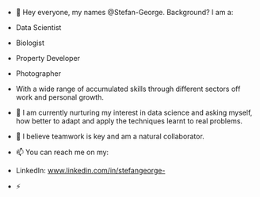 - 👋 Hey everyone, my names @Stefan-George. Background? I am a:

- Data Scientist
- Biologist
- Property Developer
- Photographer
  
- With a wide range of accumulated skills through different sectors off work and personal growth.

- 🌱 I am currently nurturing my interest in data science and asking myself, how better to adapt and apply the techniques learnt to real problems.

- 💞 I believe teamwork is key and am a natural collaborator.
- 📫 You can reach me on my:

- LinkedIn: www.linkedin.com/in/stefangeorge-
- ⚡

<!---
Stefan-George/Stefan-George is a ✨ special ✨ repository because its `README.md` (this file) appears on your GitHub profile.
You can click the Preview link to take a look at your changes.
--->
